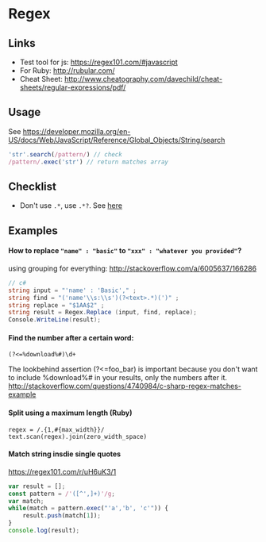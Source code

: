 # Regex

## Links
- Test tool for js: https://regex101.com/#javascript
- For Ruby: http://rubular.com/
- Cheat Sheet: http://www.cheatography.com/davechild/cheat-sheets/regular-expressions/pdf/

## Usage
See https://developer.mozilla.org/en-US/docs/Web/JavaScript/Reference/Global_Objects/String/search
```js
'str'.search(/pattern/) // check
/pattern/.exec('str') // return matches array
```

## Checklist
- Don't use `.*`, use `.*?`. See [here](https://blog.mariusschulz.com/2014/06/03/why-using-in-regular-expressions-is-almost-never-what-you-actually-want)

## Examples

#### How to replace `"name" : "basic"` to `"xxx" : "whatever you provided"`?
using grouping for everything: http://stackoverflow.com/a/6005637/166286
```csharp
// c#
string input = "'name' : 'Basic'," ;
string find = "('name'\\s:\\s')(?<text>.*)(')" ;
string replace = "$1AA$2" ;
string result = Regex.Replace (input, find, replace);
Console.WriteLine(result);
```


#### Find the number after a certain word:
```regex
(?<=%download%#)\d+
```
The lookbehind assertion (?<=foo_bar) is important because you don't want to include %download%# in your results, only the numbers after it. 
http://stackoverflow.com/questions/4740984/c-sharp-regex-matches-example 


#### Split using a maximum length (Ruby)
```
regex = /.{1,#{max_width}}/
text.scan(regex).join(zero_width_space)
```

#### Match string insdie single quotes
https://regex101.com/r/uH6uK3/1
```js
var result = [];
const pattern = /'([^',]+)'/g;
var match;
while(match = pattern.exec("'a','b', 'c'")) {
    result.push(match[1]);
}
console.log(result);
```
    


